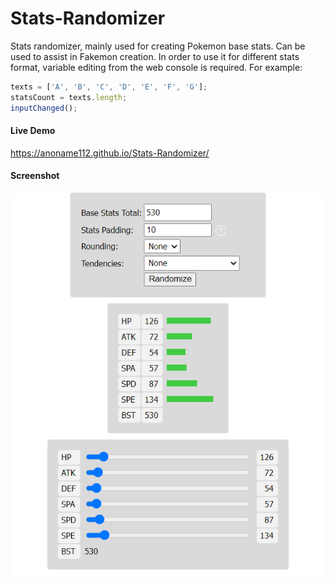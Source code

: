 # Stats-Randomizer
Stats randomizer, mainly used for creating Pokemon base stats. Can be used to assist in Fakemon creation.
In order to use it for different stats format, variable editing from the web console is required. For example:
```javascript
texts = ['A', 'B', 'C', 'D', 'E', 'F', 'G'];
statsCount = texts.length;
inputChanged();
```
#### Live Demo
https://anoname112.github.io/Stats-Randomizer/
#### Screenshot
<a href="https://anoname112.github.io/Stats-Randomizer/">
   <img src="https://raw.githubusercontent.com/Anoname112/Stats-Randomizer/main/ss.png" title="Stats Randomizer">
</a>
